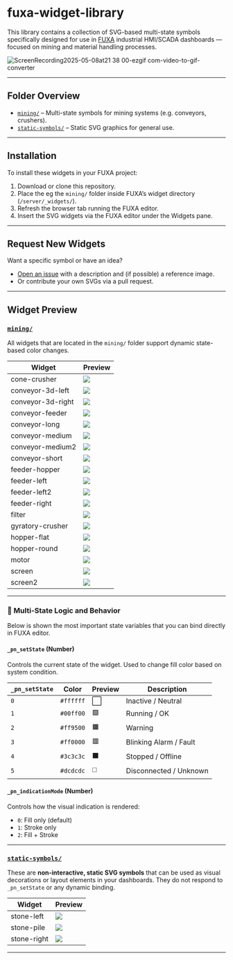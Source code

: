 # fuxa-widget-library

This library contains a collection of SVG-based multi-state symbols specifically designed for use in [FUXA](https://github.com/frangoteam/FUXA) industrial HMI/SCADA dashboards — focused on mining and material handling processes.

![ScreenRecording2025-05-08at21 38 00-ezgif com-video-to-gif-converter](https://github.com/user-attachments/assets/bb1bec0a-026e-40fa-a703-fa9469eb1723)

---

## Folder Overview

- [`mining/`](./mining) – Multi-state symbols for mining systems (e.g. conveyors, crushers).
- [`static-symbols/`](./static-symbols) – Static SVG graphics for general use.

---

## Installation

To install these widgets in your FUXA project:

1. Download or clone this repository.
2. Place the eg the `mining/` folder inside FUXA’s widget directory (`/server/_widgets/`).
3. Refresh the browser tab running the FUXA editor.
4. Insert the SVG widgets via the FUXA editor under the Widgets pane.
---

## Request New Widgets

Want a specific symbol or have an idea?

- [Open an issue](https://github.com/tobias-carlbom/fuxa-widget-library/issues) with a description and (if possible) a reference image.
- Or contribute your own SVGs via a pull request.

---

## Widget Preview

### [`mining/`](./mining)

All widgets that are located in the `mining/` folder support dynamic state-based color changes.

| Widget | Preview |
|--------|---------|
| cone-crusher | ![](mining/cone-crusher.svg) |
| conveyor-3d-left | ![](mining/conveyor-3d-left.svg) |
| conveyor-3d-right | ![](mining/conveyor-3d-right.svg) |
| conveyor-feeder | ![](mining/conveyor-feeder.svg) |
| conveyor-long | ![](mining/conveyor-long.svg) |
| conveyor-medium | ![](mining/conveyor-medium.svg) |
| conveyor-medium2 | ![](mining/conveyor-medium2.svg) |
| conveyor-short | ![](mining/conveyor-short.svg) |
| feeder-hopper | ![](mining/feeder-hopper.svg) |
| feeder-left | ![](mining/feeder-left.svg) |
| feeder-left2 | ![](mining/feeder-left2.svg) |
| feeder-right | ![](mining/feeder-right.svg) |
| filter | ![](mining/filter.svg) |
| gyratory-crusher | ![](mining/gyratory-crusher.svg) |
| hopper-flat | ![](mining/hopper-flat.svg) |
| hopper-round | ![](mining/hopper-round.svg) |
| motor | ![](mining/motor.svg) |
| screen | ![](mining/screen.svg) |
| screen2 | ![](mining/screen2.svg) |

---

### 🔧 Multi-State Logic and Behavior

Below is shown the most important state variables that you can bind directly in FUXA editor.

#### `_pn_setState` (Number)

Controls the current state of the widget. Used to change fill color based on system condition.

| `_pn_setState` | Color     | Preview | Description            |
|----------------|-----------|---------|------------------------|
| `0`            | `#ffffff` | ⬜️       | Inactive / Neutral     |
| `1`            | `#00ff00` | 🟩       | Running / OK           |
| `2`            | `#ff9500` | 🟧       | Warning                |
| `3`            | `#ff0000` | 🟥       | Blinking Alarm / Fault          |
| `4`            | `#3c3c3c` | ⬛️       | Stopped / Offline      |
| `5`            | `#dcdcdc` | ◻️       | Disconnected / Unknown |

#### `_pn_indicationMode` (Number)

Controls how the visual indication is rendered:

- `0`: Fill only (default)
- `1`: Stroke only
- `2`: Fill + Stroke

---

### [`static-symbols/`](./static-symbols)

These are **non-interactive, static SVG symbols** that can be used as visual decorations or layout elements in your dashboards. They do not respond to `_pn_setState` or any dynamic binding.

| Widget       | Preview                          |
|--------------|----------------------------------|
| stone-left   | ![](static-symbols/stone-left.svg)   |
| stone-pile   | ![](static-symbols/stone-pile.svg)   |
| stone-right  | ![](static-symbols/stone-right.svg)  |

---
